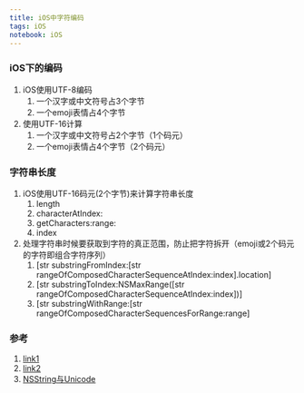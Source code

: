```yaml
---
title: iOS中字符编码
tags: iOS
notebook: iOS
---
```


### iOS下的编码

1. iOS使用UTF-8编码
    1. 一个汉字或中文符号占3个字节
    2. 一个emoji表情占4个字节
2. 使用UTF-16计算
    1. 一个汉字或中文符号占2个字节（1个码元）
    2. 一个emoji表情占4个字节（2个码元）

### 字符串长度

1. iOS使用UTF-16码元(2个字节)来计算字符串长度
    1. length
    2. characterAtIndex:
    3. getCharacters:range:
    4. index
2. 处理字符串时候要获取到字符的真正范围，防止把字符拆开（emoji或2个码元的字符即组合字符序列）
    1. [str substringFromIndex:[str rangeOfComposedCharacterSequenceAtIndex:index].location]
    2. [str substringToIndex:NSMaxRange([str rangeOfComposedCharacterSequenceAtIndex:index])]
    3. [str substringWithRange:[str rangeOfComposedCharacterSequencesForRange:range]

### 参考

1. [link1](https://www.jianshu.com/p/1b3ecbc9b5c1)
2. [link2](https://juejin.im/post/5dc3b9a46fb9a04a95289a84#heading-16)
3. [NSString与Unicode](https://objccn.io/issue-9-1/)
